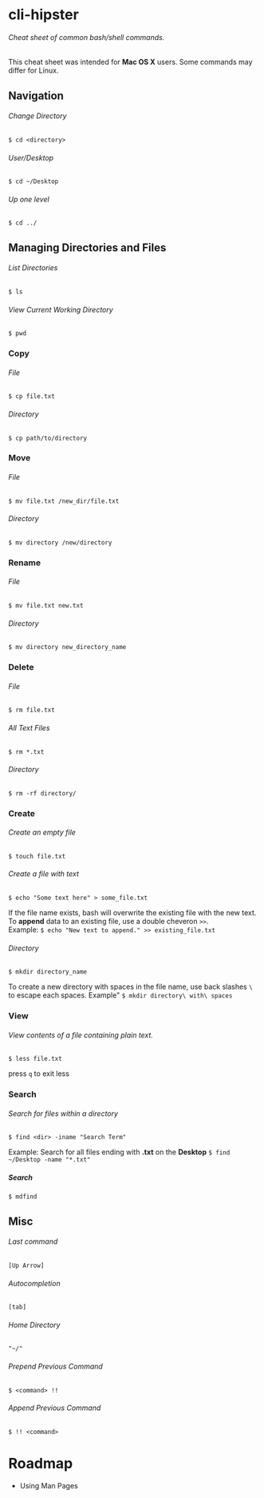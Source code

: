 # cli-hipster  
###### Cheat sheet of common bash/shell commands.
This cheat sheet was intended for **Mac OS X** users. Some commands may differ for Linux.

## Navigation  
###### Change Directory  
    $ cd <directory>
###### User/Desktop  
    $ cd ~/Desktop
###### Up one level  
    $ cd ../

## Managing Directories and Files
###### List Directories  
    $ ls
###### View Current Working Directory  
    $ pwd

### Copy
###### File
    $ cp file.txt
###### Directory
    $ cp path/to/directory

### Move
###### File
    $ mv file.txt /new_dir/file.txt
###### Directory
    $ mv directory /new/directory

### Rename
###### File
    $ mv file.txt new.txt
###### Directory
    $ mv directory new_directory_name

### Delete
###### File
    $ rm file.txt
###### All Text Files
    $ rm *.txt
###### Directory
    $ rm -rf directory/

### Create  
###### Create an empty file  
    $ touch file.txt
###### Create a file with text  
    $ echo "Some text here" > some_file.txt
If the file name exists, bash will overwrite the existing file with the new text. To **append** data to an existing file, use a double cheveron `>>`.  
Example: `$ echo "New text to append." >> existing_file.txt`

###### Directory  
    $ mkdir directory_name
To create a new directory with spaces in the file name, use back slashes `\` to escape each spaces.
Example" `$ mkdir directory\ with\ spaces`

### View
###### View contents of a file containing plain text.
    $ less file.txt
press `q` to exit less

### Search
###### Search for files within a directory
    $ find <dir> -iname "Search Term"
Example: Search for all files ending with **.txt** on the **Desktop**
`$ find ~/Desktop -name "*.txt"`
##### Search
    $ mdfind

## Misc  
###### Last command  
    [Up Arrow]
###### Autocompletion  
    [tab]  
###### Home Directory  
    "~/"
###### Prepend Previous Command  
    $ <command> !!
###### Append Previous Command
    $ !! <command>

# Roadmap
* Using Man Pages
